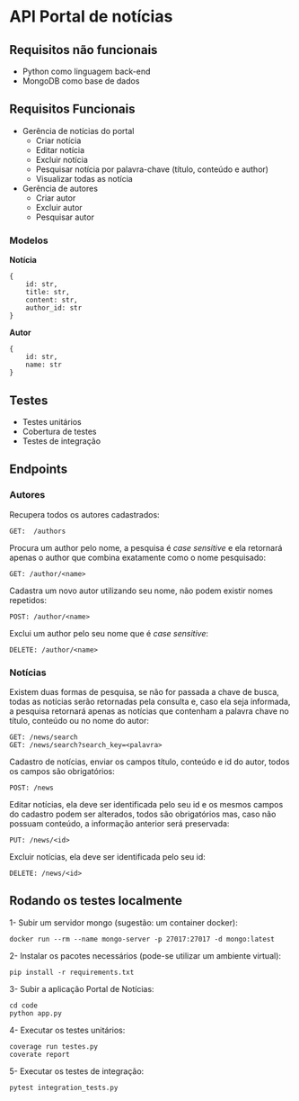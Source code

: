 # API Portal de notícias

## Requisitos não funcionais

* Python como linguagem back-end
* MongoDB como base de dados


## Requisitos Funcionais

* Gerência de notícias do portal
    * Criar notícia
    * Editar notícia
    * Excluir notícia
    * Pesquisar notícia por palavra-chave (título, conteúdo e author)
    * Visualizar todas as notícia
* Gerência de autores
    * Criar autor
    * Excluir autor
    * Pesquisar autor

### Modelos

**Notícia**

    {
        id: str,
        title: str,
        content: str,
        author_id: str
    }


**Autor**

    {
        id: str,
        name: str
    }


## Testes

* Testes unitários
* Cobertura de testes
* Testes de integração


## Endpoints

### Autores

Recupera todos os autores cadastrados:

    GET:  /authors

Procura um author pelo nome, a pesquisa é *case sensitive* e ela retornará
apenas o author que combina exatamente como o nome pesquisado:

    GET: /author/<name>

Cadastra um novo autor utilizando seu nome, não podem existir nomes repetidos:

    POST: /author/<name>

Exclui um author pelo seu nome que é *case sensitive*:

    DELETE: /author/<name>

### Notícias

Existem duas formas de pesquisa, se não for passada a chave de busca, todas as
notícias serão retornadas pela consulta e, caso ela seja informada, a pesquisa
retornará apenas as notícias que contenham a palavra chave no título, conteúdo
ou no nome do autor:

    GET: /news/search
    GET: /news/search?search_key=<palavra>

Cadastro de notícias, enviar os campos título, conteúdo e id do autor,
todos os campos são obrigatórios:

    POST: /news

Editar notícias, ela deve ser identificada pelo seu id e os mesmos campos do
cadastro podem ser alterados, todos são obrigatórios mas, caso não possuam
conteúdo, a informação anterior será preservada:

    PUT: /news/<id>

Excluir notícias, ela deve ser identificada pelo seu id:

    DELETE: /news/<id>


## Rodando os testes localmente

1- Subir um servidor mongo (sugestão: um container docker):

    docker run --rm --name mongo-server -p 27017:27017 -d mongo:latest

2- Instalar os pacotes necessários (pode-se utilizar um ambiente virtual):

    pip install -r requirements.txt

3- Subir a aplicação Portal de Notícias:

    cd code
    python app.py

4- Executar os testes unitários:

    coverage run testes.py
    coverate report

5- Executar os testes de integração:

    pytest integration_tests.py

